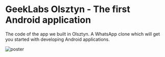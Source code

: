 # GeekLabs Olsztyn - The first Android application

The code of the app we built in Olsztyn. A WhatsApp clone which will get you started with developing Android applications.

![poster](https://cloud.githubusercontent.com/assets/8567013/15287946/d2e8aab2-1b66-11e6-97fa-80df01cb353e.jpg)
